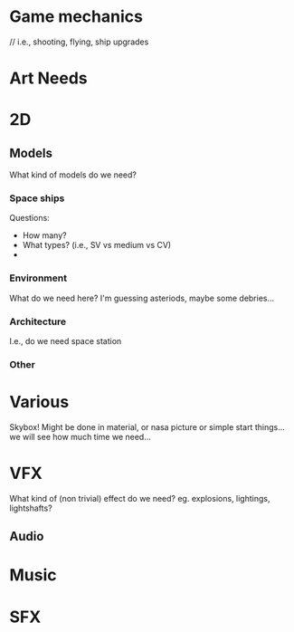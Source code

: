 # Game mechanics
// i.e., shooting, flying, ship upgrades

# Art Needs

# 2D


## Models
What kind of models do we need?

### Space ships
Questions:
- How many?
- What types? (i.e., SV vs medium vs CV)
- 

### Environment
What do we need here? I'm guessing asteriods, maybe some debries...

### Architecture
I.e., do we need space station

### Other

# Various

Skybox! Might be done in material, or nasa picture or simple start things... we will see how much time we need...

# VFX

What kind of (non trivial) effect do we need? eg. explosions, lightings, lightshafts?

## Audio

# Music

# SFX


